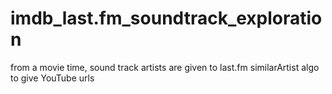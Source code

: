 # imdb_last.fm_soundtrack_exploration
from a movie time, sound track artists are given to last.fm similarArtist algo to give YouTube urls
